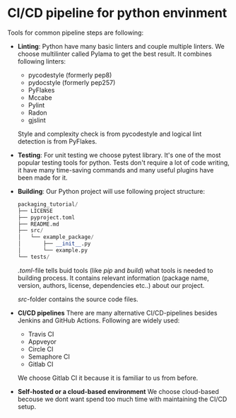 # CI/CD pipeline for python envinment

Tools for common pipeline steps are following:

- **Linting**: Python have many basic linters and couple multiple linters. We choose multilinter called Pylama to get the best result. It combines following linters:
    - pycodestyle (formerly pep8)
    - pydocstyle (formerly pep257)
    - PyFlakes
    - Mccabe
    - Pylint
    - Radon
    - gjslint

    Style and complexity check is from pycodestyle and logical
lint detection is from PyFlakes.


- **Testing**: For unit testing we choose pytest library. It's one of the most popular testing tools for python. Tests don't require a lot of code writing, it have many time-saving  commands and many useful plugins have been made for it. 

- **Building**: Our Python project will use following project structure:
    ```python
    packaging_tutorial/
    ├── LICENSE
    ├── pyproject.toml
    ├── README.md
    ├── src/
    │   └── example_package/
    │       ├── __init__.py
    │       └── example.py
    └── tests/
    ```
    *.toml*-file tells buid tools (like *pip* and *build*) what tools is needed to building process. It contains relevant information (package name, version, authors, license, dependencies etc..) about our project. 
    
    *src*-folder contains the source code files.

- **CI/CD pipelines**
    There are many alternative CI/CD-pipelines besides Jenkins and GitHub Actions. Following are widely used:
    - Travis CI
    - Appveyor
    - Circle CI
    - Semaphore CI
    - Gitlab CI
    
    We choose Gitlab CI it because it is familiar to us from before.

- **Self-hosted or a cloud-based environment**
	We choose cloud-based becouse we dont want 
	spend too much time with maintaining the CI/CD setup.